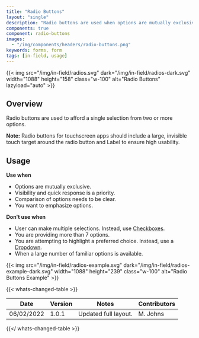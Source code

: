 ```yaml
---
title: "Radio Buttons"
layout: "single"
description: "Radio buttons are used when options are mutually exclusive."
components: true
component: radio-buttons
images:
  - "/img/components/headers/radio-buttons.png"
keywords: forms, form
tags: [in-field, usage]
---
```


{{< img src="/img/in-field/radios.svg" dark="/img/in-field/radios-dark.svg" width="1088" height="158" class="w-100" alt="Radio Buttons" lazyload="auto" >}}

## Overview

Radio buttons are used to afford a single selection from two or more options.

**Note:** Radio buttons for touchscreen apps should include a large, invisible touch target around the radio button and Label to ensure high usability.

## Usage

**Use when**

- Options are mutually exclusive.
- Visibility and quick response is a priority.
- Comparison of options needs to be clear.
- You want to emphasize options.

**Don't use when**

- User can make multiple selections. Instead, use [Checkboxes](/components/in-field/checkboxes/).
- You are providing more than 7 options.
- You are attempting to highlight a preferred choice. Instead, use a [Dropdown](/components/in-field/dropdowns/).
- When a large number of familiar options is available.

{{< img src="/img/in-field/radios-example.svg" dark="/img/in-field/radios-example-dark.svg" width="1088" height="239" class="w-100" alt="Radio Buttons Example" >}}

{{< whats-changed-table >}}

| Date       | Version | Notes                | Contributors |
| ---------- | ------- | -------------------- | ------------ |
| 06/02/2022 | 1.0.1   | Updated full layout. | M. Johns     |

{{</ whats-changed-table >}}
